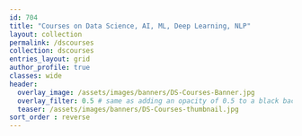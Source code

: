 ```yaml
---
id: 704    
title: "Courses on Data Science, AI, ML, Deep Learning, NLP"
layout: collection
permalink: /dscourses
collection: dscourses
entries_layout: grid
author_profile: true
classes: wide
header:
  overlay_image: /assets/images/banners/DS-Courses-Banner.jpg
  overlay_filter: 0.5 # same as adding an opacity of 0.5 to a black background
  teaser: /assets/images/banners/DS-Courses-thumbnail.jpg
sort_order : reverse   
---
```



